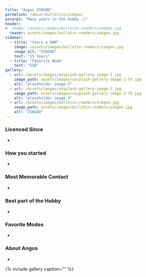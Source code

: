 ```yaml
---
title: "Angus ZS6GOO"
permalink: /about/bulletins/zs6goo/
excerpt: "Many years in the hobby :)"
header:
#  image: /assets/images/bulletin-readers/zs6goo.jpg
  teaser: assets/images/bulletin-readers/zs6goo.jpg
sidebar:
  - title: "Years a HAM"
    image: /assets/images/bulletin-readers/zs6goo.jpg
    image_alt: "ZS6GOO"
    text: "15 Years"
  - title: "Favorite Mode" 
    text: "SSB"
gallery:
  - url: /assets/images/unsplash-gallery-image-2.jpg
    image_path: assets/images/unsplash-gallery-image-2-th.jpg
    alt: "placeholder image 2"
  - url: /assets/images/unsplash-gallery-image-3.jpg
    image_path: assets/images/unsplash-gallery-image-3-th.jpg
    alt: "placeholder image 3"
  - url: /assets/images/bulletin-readers/zs6goo.jpg
    image_path: assets/images/bulletin-readers/zs6goo.jpg
    alt: "ZS6GOO"
---
```


### Licenced Since
-

### How you started
-

### Most Memorable Contact
-

### Best part of the Hobby
-

### Favorite Modes
-

### About Angus 
-


{% include gallery caption="" %}
